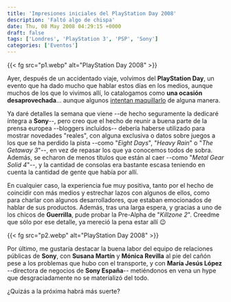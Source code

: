 ```yaml
---
title: 'Impresiones iniciales del PlayStation Day 2008'
description: 'Faltó algo de chispa'
date: Thu, 08 May 2008 04:29:15 +0000
draft: false
tags: ['Londres', 'PlayStation 3', 'PSP', 'Sony']
categories: ['Eventos']
---
```


{{< fg src="p1.webp" alt="PlayStation Day 2008" >}}

Ayer, después de un accidentado viaje, volvimos del **PlayStation Day**, un evento que ha dado mucho que hablar estos días en los medios, aunque muchos de los que lo vivimos allí, lo catalogamos como **una ocasión desaprovechada**... aunque algunos [intentan maquillarlo](http://www.meristation.com/v3/des_noticia.php?id=cw4820c66a228c1&pic=GEN) de alguna manera.

Ya daré detalles la semana que viene --de hecho seguramente la dedicaré íntegra a **Sony**--, pero creo que el hecho de reunir a buena parte de la prensa europea --bloggers incluídos-- debería haberse utilizado para mostrar novedades "reales", con alguna exclusiva o datos sobre juegos a los que se ha perdido la pista --como "_Eight Days_", "_Heavy Rain_" o "_The Getaway 3_"--, en vez de repasar los que ya conocemos todos de sobra. Además, se echaron de menos títulos que están al caer --como "_Metal Gear Solid 4_"--, y la cantidad de consolas era bastante escasa teniendo en cuenta la cantidad de gente que había por allí.

En cualquier caso, la experiencia fue muy positiva, tanto por el hecho de coincidir con más medios y estrechar lazos con algunos de ellos, como para charlar con algunos desarrolladores, que estaban emocionados de hablar de sus productos. Además, tras una larga espera, y gracias a uno de los chicos de **Guerrilla**, pude probar la Pre-Alpha de "_Killzone 2_". Creedme que sólo por ese detalle, ya mereció la pena estar allí :wink:

{{< fg src="p2.webp" alt="PlayStation Day 2008" >}}

Por último, me gustaría destacar la buena labor del equipo de relaciones públicas de **Sony**, con **Susana Martín** y **Mónica Revilla** al pie del cañón pese a los problemas que hubo con el transporte, y con **María Jesús López** --directora de negocios de **Sony España**-- metiéndonos en vena un hype que desgraciadamente no se materializó del todo.

¿Quizás a la próxima habrá más suerte?